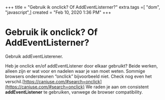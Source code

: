 +++
title = "Gebruik ik onclick? Of AddEventListerner?"
extra.tags =[ "dom", "javascript",]
created = "Feb 10, 2020 1:36 PM"
+++
# Gebruik ik onclick? Of AddEventListerner?

Gebruik addEventListerener.

Heb je onclick en/of addEventListener door elkaar gebruikt? Beide werken,
alleen zijn er wat voor en nadelen waar je van moet weten. Sommige browsers
ondersteunen “onclick” bijvoorbeeld niet.  Check nog even het
verschil.[https://caniuse.com/#search=onclick](https://caniuse.com/#search=onclick)
We raden je aan om consistent **addEventListener** te gebruiken, vanwege de
browser compatibility.
